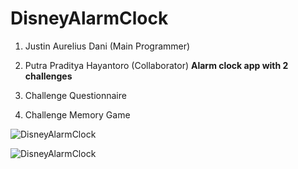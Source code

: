 # DisneyAlarmClock
1. Justin Aurelius Dani (Main Programmer)
2. Putra Praditya Hayantoro (Collaborator)
**Alarm clock app with 2 challenges**


1. Challenge Questionnaire
2. Challenge Memory Game
 

![DisneyAlarmClock](https://user-images.githubusercontent.com/59604062/131464835-dbd8a0a9-9021-496e-ae55-7cd139f82cf0.png)
                                                 
                                                    

![DisneyAlarmClock ](https://user-images.githubusercontent.com/59604062/131464843-e5450433-f91e-411a-9cad-2970a407d1b9.png)
